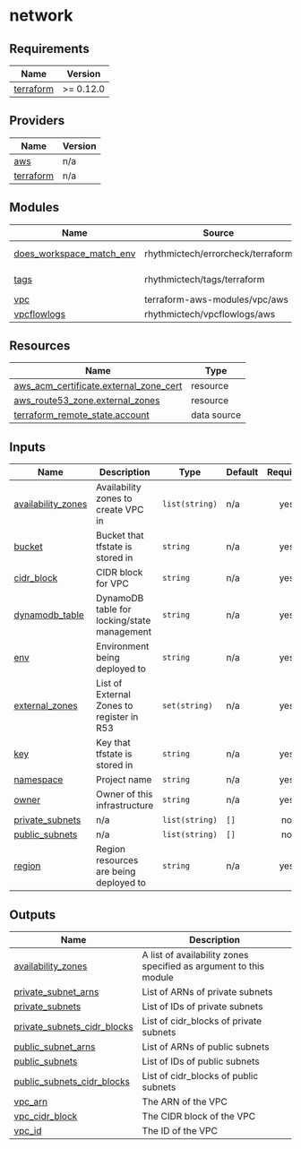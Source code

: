# network

<!-- BEGINNING OF PRE-COMMIT-TERRAFORM DOCS HOOK -->
## Requirements

| Name | Version |
|------|---------|
| <a name="requirement_terraform"></a> [terraform](#requirement\_terraform) | >= 0.12.0 |

## Providers

| Name | Version |
|------|---------|
| <a name="provider_aws"></a> [aws](#provider\_aws) | n/a |
| <a name="provider_terraform"></a> [terraform](#provider\_terraform) | n/a |

## Modules

| Name | Source | Version |
|------|--------|---------|
| <a name="module_does_workspace_match_env"></a> [does\_workspace\_match\_env](#module\_does\_workspace\_match\_env) | rhythmictech/errorcheck/terraform | ~> 1.0.0 |
| <a name="module_tags"></a> [tags](#module\_tags) | rhythmictech/tags/terraform | ~> 1.1.0 |
| <a name="module_vpc"></a> [vpc](#module\_vpc) | terraform-aws-modules/vpc/aws | 2.44.0 |
| <a name="module_vpcflowlogs"></a> [vpcflowlogs](#module\_vpcflowlogs) | rhythmictech/vpcflowlogs/aws | 1.1.2 |

## Resources

| Name | Type |
|------|------|
| [aws_acm_certificate.external_zone_cert](https://registry.terraform.io/providers/hashicorp/aws/latest/docs/resources/acm_certificate) | resource |
| [aws_route53_zone.external_zones](https://registry.terraform.io/providers/hashicorp/aws/latest/docs/resources/route53_zone) | resource |
| [terraform_remote_state.account](https://registry.terraform.io/providers/hashicorp/terraform/latest/docs/data-sources/remote_state) | data source |

## Inputs

| Name | Description | Type | Default | Required |
|------|-------------|------|---------|:--------:|
| <a name="input_availability_zones"></a> [availability\_zones](#input\_availability\_zones) | Availability zones to create VPC in | `list(string)` | n/a | yes |
| <a name="input_bucket"></a> [bucket](#input\_bucket) | Bucket that tfstate is stored in | `string` | n/a | yes |
| <a name="input_cidr_block"></a> [cidr\_block](#input\_cidr\_block) | CIDR block for VPC | `string` | n/a | yes |
| <a name="input_dynamodb_table"></a> [dynamodb\_table](#input\_dynamodb\_table) | DynamoDB table for locking/state management | `string` | n/a | yes |
| <a name="input_env"></a> [env](#input\_env) | Environment being deployed to | `string` | n/a | yes |
| <a name="input_external_zones"></a> [external\_zones](#input\_external\_zones) | List of External Zones to register in R53 | `set(string)` | n/a | yes |
| <a name="input_key"></a> [key](#input\_key) | Key that tfstate is stored in | `string` | n/a | yes |
| <a name="input_namespace"></a> [namespace](#input\_namespace) | Project name | `string` | n/a | yes |
| <a name="input_owner"></a> [owner](#input\_owner) | Owner of this infrastructure | `string` | n/a | yes |
| <a name="input_private_subnets"></a> [private\_subnets](#input\_private\_subnets) | n/a | `list(string)` | `[]` | no |
| <a name="input_public_subnets"></a> [public\_subnets](#input\_public\_subnets) | n/a | `list(string)` | `[]` | no |
| <a name="input_region"></a> [region](#input\_region) | Region resources are being deployed to | `string` | n/a | yes |

## Outputs

| Name | Description |
|------|-------------|
| <a name="output_availability_zones"></a> [availability\_zones](#output\_availability\_zones) | A list of availability zones specified as argument to this module |
| <a name="output_private_subnet_arns"></a> [private\_subnet\_arns](#output\_private\_subnet\_arns) | List of ARNs of private subnets |
| <a name="output_private_subnets"></a> [private\_subnets](#output\_private\_subnets) | List of IDs of private subnets |
| <a name="output_private_subnets_cidr_blocks"></a> [private\_subnets\_cidr\_blocks](#output\_private\_subnets\_cidr\_blocks) | List of cidr\_blocks of private subnets |
| <a name="output_public_subnet_arns"></a> [public\_subnet\_arns](#output\_public\_subnet\_arns) | List of ARNs of public subnets |
| <a name="output_public_subnets"></a> [public\_subnets](#output\_public\_subnets) | List of IDs of public subnets |
| <a name="output_public_subnets_cidr_blocks"></a> [public\_subnets\_cidr\_blocks](#output\_public\_subnets\_cidr\_blocks) | List of cidr\_blocks of public subnets |
| <a name="output_vpc_arn"></a> [vpc\_arn](#output\_vpc\_arn) | The ARN of the VPC |
| <a name="output_vpc_cidr_block"></a> [vpc\_cidr\_block](#output\_vpc\_cidr\_block) | The CIDR block of the VPC |
| <a name="output_vpc_id"></a> [vpc\_id](#output\_vpc\_id) | The ID of the VPC |
<!-- END OF PRE-COMMIT-TERRAFORM DOCS HOOK -->
